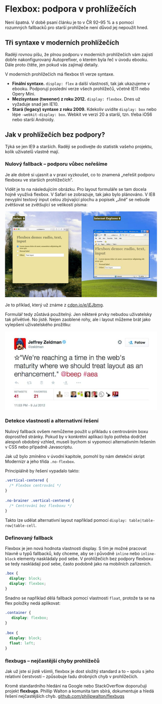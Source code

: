 # Flexbox: podpora v prohlížečích

Není špatná. V době psaní článku je to v ČR 92–95 % a s pomocí rozumných fallbacků pro starší prohlížeče není důvod jej nepoužít hned.

## Tři syntaxe v moderních prohlížečích

Raději rovnou píšu, že plnou podporu v moderních prohlížečích vám zajistí dobře nakonfigurovaný Autoprefixer, o kterém byla řeč v úvodu ebooku. Dále proto čtěte, jen pokud vás zajímají detaily.

V moderních prohlížečích má flexbox tři verze syntaxe.

* **Finální syntaxe.** `display: flex` a další vlastnosti, tak jak ukazujeme v ebooku. Podporují poslední verze všech prohlížečů, včetně IE11 nebo Opery Mini.
* **Mezisyntaxe (tweener) z roku 2012.** `display: flexbox`. Dnes už vyžaduje snad jen IE10.
* **Stará (legacy) syntaxe z roku 2009.** Kdekoliv uvidíte `display: box` nebo lépe `-webkit-display: box`. Webkit ve verzi 20 a starší, tzn. třeba iOS6 nebo starší Androidy.

## Jak v prohlížečích bez podpory?

Týká se jen IE9 a starších. Raději se podívejte do statistik vašeho projektu, kolik uživatelů vlastně mají.

### Nulový fallback – podporu vůbec neřešíme

Je ale dobré si ujasnit a v praxi vyzkoušet, co to znamená „neřešit podporu flexboxu ve starších prohlížečích“.

Vidět je to na následujícím obrázku. Pro layout formuláře se tam docela hojně využívá flexbox. V Safari se zobrazuje, tak jako bylo plánováno. V IE8 nevyplní textový input celou zbývající plochu a popisek „Jiné“ se nebude zvětšovat se zvětšující se velikostí písma:

![Fallback pro IE8](../dist/images/original/flexbox-ie8-fallback.jpg)

Je to příklad, který už známe z [cdpn.io/e/jEJbmg](http://cdpn.io/e/jEJbmg).

Formulář tedy zůstává použitelný. Jen některé prvky nebudou uživatelsky tak přívětivé. No jistě. Nejen zaoblené rohy, ale i layout můžeme brát jako vylepšení uživatelského prožitku:

![Layout jako enhancement](../dist/images/original/flexbox-layout-as-enhancement.jpg)

### Detekce vlastností a alternativní řešení

Nulový fallback ovšem nemůžeme použít u příkladu s centrováním boxu doprostřed stránky. Pokud by v konkrétní aplikaci bylo potřeba dodržet alespoň obdobný vzhled, museli bychom si vypomoci alternativním řešením v CSS nebo případně Javascriptu.

Jak už bylo zmíněno v úvodní kapitole, pomohl by nám detekční skript Modernizr a jeho třída `.no-flexbox`.

Principiálně by řešení vypadalo takto:

```css
.vertical-centered {
  /* Flexbox centrování */
}

.no-brainer .vertical-centered {
  /* Centrování bez flexboxu */
}
```

Takto lze udělat alternativní layout například pomocí `display: table|table-row|table-cell`.

### Definovaný fallback

Flexbox je jen nová hodnota vlastnosti display. S tím je možné pracovat hlavně u typů fallbacků, kdy chceme, aby se i původně `inline` nebo `inline-block` elementy naskládaly pod sebe. V prohlížečích bez podpory flexboxu se tedy naskládají pod sebe, často podobně jako na mobilních zařízeních.

```css
.box {
  display: block;
  display: flexbox;
}
```

Snadno se například dělá fallback pomocí vlastnosti `float`, protože ta se na flex položky nedá aplikovat:

```css
.container {
   display: flexbox;
}

.box {
  display: block;
  float: left;
}
```

### flexbugs – nejčastější chyby prohlížečů

Jak už jste si jistě všimli, flexbox je dost složitý standard a to – spolu s jeho relativní čerstvostí – způsobuje řadu drobných chyb v prohlížečích.

Kromě standardního hledání na Google nebo StackOverflow doporučuji projekt **flexbugs**. Phillip Walton a komunita tam sbírá, dokumentuje a hledá řešení nejčastějších chyb. [github.com/philipwalton/flexbugs](https://github.com/philipwalton/flexbugs)
